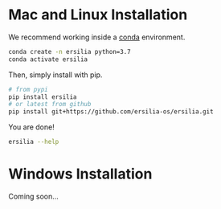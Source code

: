 # Mac and Linux Installation

We recommend working inside a [conda](https://docs.conda.io/projects/conda/en/latest/user-guide/install/) environment.
```bash
conda create -n ersilia python=3.7
conda activate ersilia
```
Then, simply install with pip.
```bash
# from pypi
pip install ersilia
# or latest from github
pip install git+https://github.com/ersilia-os/ersilia.git
```
You are done!

```bash
ersilia --help
```

# Windows Installation

Coming soon...
